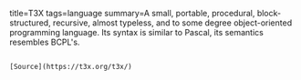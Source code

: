title=T3X
tags=language
summary=A small, portable, procedural, block-structured, recursive, almost typeless, and to some degree object-oriented programming language. Its syntax is similar to Pascal, its semantics resembles BCPL's.
~~~~~~

[Source](https://t3x.org/t3x/)

